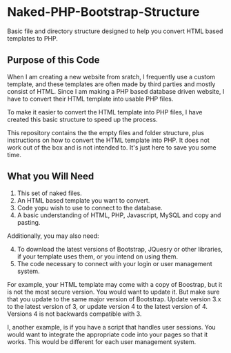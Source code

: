 # Naked-PHP-Bootstrap-Structure
Basic file and directory structure designed to help you convert HTML based templates to PHP.

## Purpose of this Code
When I am creating a new website from sratch, I frequently use a custom template, and these templates are often made by third parties and mostly consist of HTML. Since I am making a PHP based database driven website, I have to convert their HTML template into usable PHP files.

To make it easier to convert the HTML template into PHP files, I have created this basic structure to speed up the process.

This repository contains the the empty files and folder structure, plus instructions on how to convert the HTML template into PHP. It does not work out of the box and is not intended to. It's just here to save you some time.

## What you Will Need

1. This set of naked files.
2. An HTML based template you want to convert.
3. Code yopu wish to use to connect to the database.
4. A basic understanding of HTML, PHP, Javascript, MySQL and copy and pasting.

Additionally, you may also need:

4. To download the latest versions of Bootstrap, JQuesry or other libraries, if your template uses them, or you intend on using them.
5. The code necessary to connect with your login or user management system.

For example, your HTML template may come with a copy of Boostrap, but it is not the most secure version. You would want to update it. But make sure that you update to the same major version of Bootstrap. Update version 3.x to the latest version of 3, or update version 4 to the latest version of 4. Versions 4 is not backwards compatible with 3.

I, another example, is if you have a script that handles user sessions. You would want to integrate the appropriate code into your pages so that it works. This would be different for each user management system.

